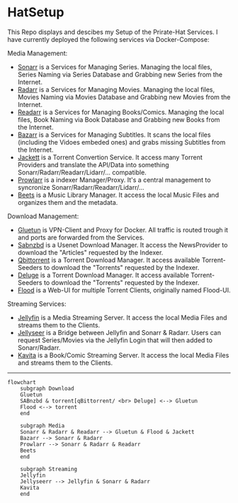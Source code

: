 # HatSetup

This Repo displays and descibes my Setup of the Prirate-Hat Services.
I have currently deployed the following services via Docker-Compose:

Media Management:
- [Sonarr](media/sonarr.md) is a Services for Managing Series. Managing the local files, Series Naming via Series Database and Grabbing new Series from the Internet.
- [Radarr](media/radarr.md) is a Services for Managing Movies. Managing the local files, Movies Naming via Movies Database and Grabbing new Movies from the Internet.
- [Readarr](media/readarr.md) is a Services for Managing Books/Comics. Managing the local files, Book Naming via Book Database and Grabbing new Books from the Internet.
- [Bazarr](media/bazarr.md) is a Services for Managing Subtitles. It scans the local files (including the Vidoes embeded ones) and grabs missing Subtitles from the Internet.
- [Jackett](media/jackett.md) is a Torrent Convertion Service. It access many Torrent Providers and translate the API/Data into something Sonarr/Radarr/Readarr/Lidarr/... compatible.
- [Prowlarr](media/prowlarr.md) is a indexer Manager/Proxy. It's a central management to syncronize Sonarr/Radarr/Readarr/Lidarr/...
- [Beets](media/beets.md) is a Music Library Manager. It access the local Music Files and organizes them and the metadata.

Download Management:
- [Gluetun](download/gluetun.md) is VPN-Client and Proxy for Docker. All traffic is routed trough it and ports are forwarded from the Services.
- [Sabnzbd](download/sabnzbd.md) is a Usenet Download Manager. It access the NewsProvider to download the "Articles" requested by the Indexer.
- [Qbittorrent](download/qbittorrent.md#qbittorrent) is a Torrent Download Manager. It access available Torrent-Seeders to download the "Torrents" requested by the Indexer.
- [Deluge](download/deluge.md) is a Torrent Download Manager. It access available Torrent-Seeders to download the "Torrents" requested by the Indexer.
- [Flood](download/qbittorrent.md#flood) is a Web-UI for multiple Torrent Clients, originally named Flood-UI.

Streaming Services:
- [Jellyfin](streaming/jellyfin.md) is a Media Streaming Server. It access the local Media Files and streams them to the Clients.
- [Jellyseer](streaming/jellyseer.md) is a Bridge between Jellyfin and Sonarr & Radarr. Users can request Series/Movies via the Jellyfin Login that will then added to Sonarr/Radarr.
- [Kavita](streaming/kavita.md) is a Book/Comic Streaming Server. It access the local Media Files and streams them to the Clients.

---

```mermaid
flowchart
    subgraph Download
    Gluetun
    SABnzbd & torrent[qBittorrent/ <br> Deluge] <--> Gluetun
    Flood <--> torrent
    end

    subgraph Media
    Sonarr & Radarr & Readarr --> Gluetun & Flood & Jackett
    Bazarr --> Sonarr & Radarr
    Prowlarr --> Sonarr & Radarr & Readarr
    Beets
    end

    subgraph Streaming
    Jellyfin
    Jellyseerr --> Jellyfin & Sonarr & Radarr
    Kavita
    end
```